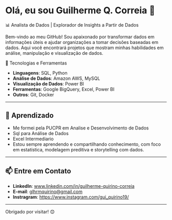# Olá, eu sou Guilherme Q. Correia 👋

📊 Analista de Dados | Explorador de Insights a Partir de Dados

Bem-vindo ao meu GitHub! Sou apaixonado por transformar dados em informações úteis e ajudar organizações a tomar decisões baseadas em dados. Aqui você encontrará projetos que mostram minhas habilidades em análise, manipulação e visualização de dados.

🚀 Tecnologias e Ferramentas

- **Linguagens**: SQL, Python
- **Análise de Dados**: Amazon AWS, MySQL
- **Visualização de Dados**:  Power BI
- **Ferramentas**: Google BigQuery, Excel, Power BI
- **Outros**: Git, Docker

---

## 🌟 Aprendizado

- Me formei pela PUCPR em Analise e Desenvolvimento de Dados
- Sql para Análise de Dados
- Excel Intermediario
- Estou sempre aprendendo e compartilhando conhecimento, com foco em estatística, modelagem preditiva e storytelling com dados.

---

## 📫 Entre em Contato

- **LinkedIn**: www.linkedin.com/in/guilherme-quirino-correia
- **E-mail**: glhrmquirino@gmail.com
- **Instragram**: https://www.instagram.com/gui_quirino19/
  
---

Obrigado por visitar! 😊

